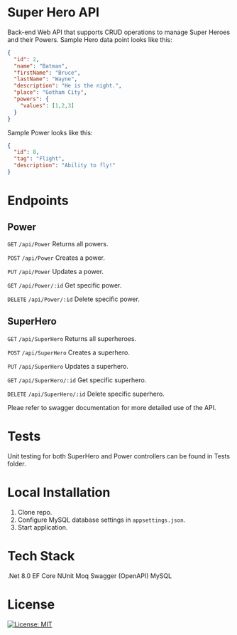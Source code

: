 # Super Hero API
Back-end Web API that supports CRUD operations to manage Super Heroes and their Powers.  Sample Hero data point looks like this:

```json
{
  "id": 2,
  "name": "Batman",
  "firstName": "Bruce",
  "lastName": "Wayne",
  "description": "He is the night.",
  "place": "Gotham City",
  "powers": {
    "values": [1,2,3]
  }
}
```

Sample Power looks like this:

```json
{
  "id": 8,
  "tag": "Flight",
  "description": "Ability to fly!"
}
```

# Endpoints

## Power
<code>GET</code> <code>/api/Power</code> Returns all powers.

<code>POST</code> <code>/api/Power</code> Creates a power.

<code>PUT</code> <code>/api/Power</code> Updates a power.

<code>GET</code> <code>/api/Power/:id</code> Get specific power.

<code>DELETE</code> <code>/api/Power/:id</code> Delete specific power.

## SuperHero

<code>GET</code> <code>/api/SuperHero</code> Returns all superheroes.

<code>POST</code> <code>/api/SuperHero</code> Creates a superhero.

<code>PUT</code> <code>/api/SuperHero</code> Updates a superhero.

<code>GET</code> <code>/api/SuperHero/:id</code> Get specific superhero.

<code>DELETE</code> <code>/api/SuperHero/:id</code> Delete specific superhero.

Pleae refer to swagger documentation for more detailed use of the API.

# Tests

Unit testing for both SuperHero and Power controllers can be found in Tests folder.

# Local Installation

1. Clone repo.
2. Configure MySQL database settings in ```appsettings.json```.
1. Start application.

# Tech Stack  

.Net 8.0
EF Core
NUnit
Moq
Swagger (OpenAPI)
MySQL

# License

[![License: MIT](https://img.shields.io/badge/License-MIT-yellow.svg)](https://opensource.org/licenses/MIT)